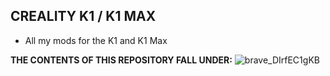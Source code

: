 ## CREALITY K1 / K1 MAX

-  All my mods for the K1 and K1 Max


**THE CONTENTS OF THIS REPOSITORY FALL UNDER:**
![brave_DIrfEC1gKB](https://github.com/user-attachments/assets/38e6e00a-9b24-49f6-92e0-96283c350913)
